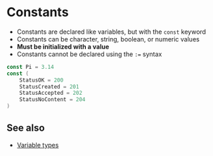 # Constants

- Constants are declared like variables, but with the `const` keyword
- Constants can be character, string, boolean, or numeric values
- **Must be initialized with a value**
- Constants cannot be declared using the `:=` syntax

```go
const Pi = 3.14
const (
    StatusOK = 200
    StatusCreated = 201
    StatusAccepted = 202
    StatusNoContent = 204
)
```

## See also

- [Variable types](types.md)
